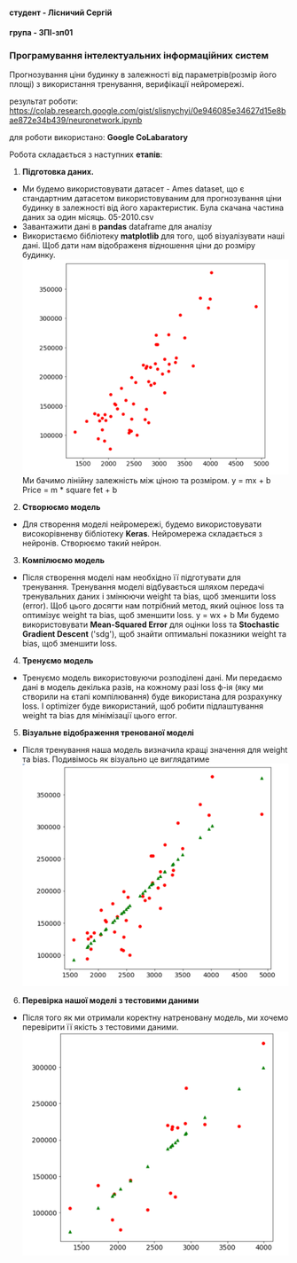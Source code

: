 
#### студент - Лісничий Сергій
#### група - ЗПІ-зп01
### Програмування інтелектуальних інформаційних систем

 Прогнозування ціни будинку в залежності від параметрів(розмір його площі) з використання тренування, верифікації нейромережі.
 
результат роботи: https://colab.research.google.com/gist/slisnychyi/0e946085e34627d15e8bae872e34b439/neuronetwork.ipynb

для роботи використано: **Google CoLabaratory** 

Робота складається з наступних **етапів**:
1. **Підготовка даних.**

- Ми будемо використовувати датасет - Ames dataset, що є стандартним датасетом використовуваним для прогнозування ціни будинку в залежності від його характеристик.
Була скачана частина даних за один місяць. 05-2010.csv
- Завантажити дані в **pandas** dataframe для аналізу
- Використаємо бібліотеку **matplotlib** для того, щоб візуалізувати наші дані. Щоб дати нам відображеня відношення ціни до розміру будинку.
![img.png](img.png)
  Ми бачимо лінійну залежність між ціною та розміром. y = mx + b Price = m * square fet + b
2. **Створюємо модель**
- Для створення моделі нейромережі, будемо використовувати високорівненву бібліотеку **Keras**. Нейромережа складається з нейронів. Створюємо такий нейрон.
3. **Компілюємо модель**
- Після створення моделі нам необхідно її підготувати для тренування.
Тренування моделі відбувається шляхом передачі тренувальних даних і змінюючи weight та bias, щоб зменшити loss (error).
Щоб цього досягти нам потрібний метод, який оцінює loss та оптимізує weight та bias, щоб зменшити loss.
y = wx + b
Ми будемо використовувати **Mean-Squared Error** для оцінки loss та **Stochastic Gradient Descent** ('sdg'), щоб знайти оптимальні показники weight та bias, щоб зменшити loss.
4. **Тренуємо модель**
- Тренуємо модель використовуючи розподілені дані.
Ми передаємо дані в модель декілька разів, на кожному разі loss ф-ія (яку ми створили на єтапі компілювання) буде використана для розрахунку loss.
І optimizer буде використаний, щоб робити підлаштування weight та bias для мінімізації цього error.
5. **Візуальне відображення тренованої моделі**
- Після тренування наша модель визначила кращі значення для weight та bias. Подивімось як візуально це виглядатиме
![img_1.png](img_1.png)
6. **Перевірка нашої моделі з тестовими даними**
- Після того як ми отримали коректну натреновану модель, ми хочемо перевірити її якість з тестовими даними.
![img_2.png](img_2.png)